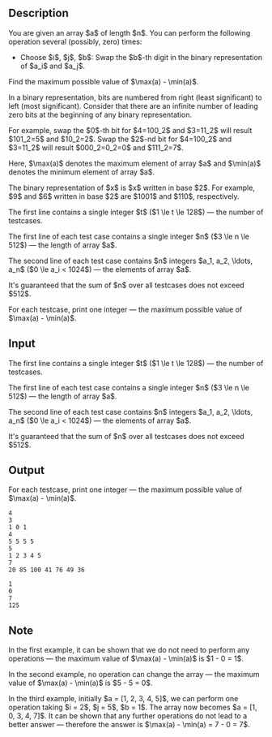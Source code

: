 ## Description

<div><p>You are given an array $a$ of length $n$. You can perform the following operation several (possibly, zero) times:</p><ul> <li> Choose $i$, $j$, $b$: Swap the $b$-th digit in the binary representation of $a_i$ and $a_j$. </li></ul><p>Find the maximum possible value of $\max(a) - \min(a)$.</p><p>In a binary representation, bits are numbered from right (least significant) to left (most significant). Consider that there are an infinite number of leading zero bits at the beginning of any binary representation.</p><p>For example, swap the $0$-th bit for $4=100_2$ and $3=11_2$ will result $101_2=5$ and $10_2=2$. Swap the $2$-nd bit for $4=100_2$ and $3=11_2$ will result $000_2=0_2=0$ and $111_2=7$. </p><p>Here, $\max(a)$ denotes the maximum element of array $a$ and $\min(a)$ denotes the minimum element of array $a$.</p><p>The binary representation of $x$ is $x$ written in base $2$. For example, $9$ and $6$ written in base $2$ are $1001$ and $110$, respectively.</p></div><div class="input-specification"><p>The first line contains a single integer $t$ ($1 \le t \le 128$) — the number of testcases.</p><p>The first line of each test case contains a single integer $n$ ($3 \le n \le 512$) — the length of array $a$.</p><p>The second line of each test case contains $n$ integers $a_1, a_2, \ldots, a_n$ ($0 \le a_i &lt; 1024$) — the elements of array $a$.</p><p>It's guaranteed that the sum of $n$ over all testcases does not exceed $512$.</p></div><div class="output-specification"><p>For each testcase, print one integer — the maximum possible value of $\max(a) - \min(a)$.</p></div>

## Input

<p>The first line contains a single integer $t$ ($1 \le t \le 128$) — the number of testcases.</p><p>The first line of each test case contains a single integer $n$ ($3 \le n \le 512$) — the length of array $a$.</p><p>The second line of each test case contains $n$ integers $a_1, a_2, \ldots, a_n$ ($0 \le a_i &lt; 1024$) — the elements of array $a$.</p><p>It's guaranteed that the sum of $n$ over all testcases does not exceed $512$.</p>

## Output

<p>For each testcase, print one integer — the maximum possible value of $\max(a) - \min(a)$.</p>





```input1|2,3,6,7
4
3
1 0 1
4
5 5 5 5
5
1 2 3 4 5
7
20 85 100 41 76 49 36
```




```output1
1
0
7
125
```



## Note

<p>In the first example, it can be shown that we do not need to perform any operations — the maximum value of $\max(a) - \min(a)$ is $1 - 0 = 1$.</p><p>In the second example, no operation can change the array — the maximum value of $\max(a) - \min(a)$ is $5 - 5 = 0$.</p><p>In the third example, initially $a = [1, 2, 3, 4, 5]$, we can perform one operation taking $i = 2$, $j = 5$, $b = 1$. The array now becomes $a = [1, 0, 3, 4, 7]$. It can be shown that any further operations do not lead to a better answer — therefore the answer is $\max(a) - \min(a) = 7 - 0 = 7$.</p>
